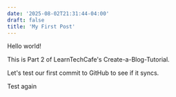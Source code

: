 ```yaml
---
date: '2025-08-02T21:31:44-04:00'
draft: false
title: 'My First Post'
---
```


Hello world!

This is Part 2 of LearnTechCafe's 
Create-a-Blog-Tutorial.

Let's test our first commit to GitHub to see if it syncs.

Test again